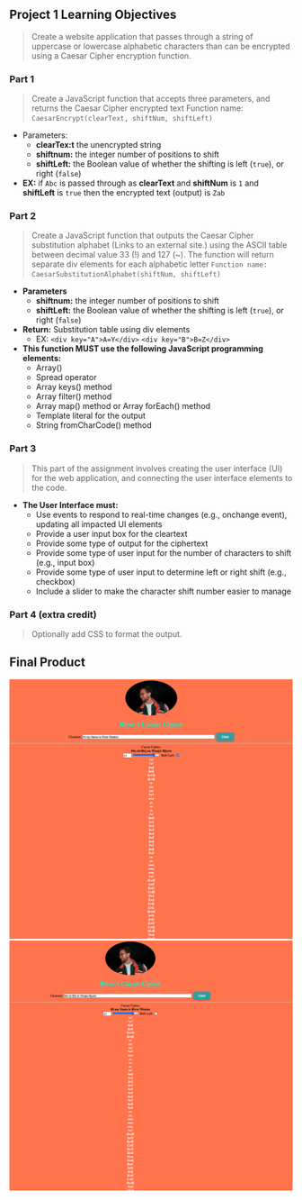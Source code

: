 ## Project 1 Learning Objectives
>Create a website application that passes through a string of uppercase or lowercase alphabetic characters than can be encrypted using a Caesar Cipher encryption function. 

### Part 1
>  Create a JavaScript function that accepts three parameters, and returns the Caesar Cipher encrypted text
Function name: `CaesarEncrypt(clearText, shiftNum, shiftLeft)`
- Parameters:
    - **clearTex:t** the unencrypted string
    - **shiftnum:**  the integer number of positions to shift
    - **shiftLeft:**  the Boolean value of whether the shifting is left (`true`), or right (`false`)
- **EX:** if `Abc` is passed through as **clearText** and **shiftNum** is `1` and **shiftLeft** is `true` then the encrypted text (output) is `Zab`

### Part 2 
>Create a JavaScript function that outputs the Caesar Cipher substitution alphabet (Links to an external site.) using the ASCII table between decimal value 33 (!) and 127 (~). The function will return separate div elements for each alphabetic letter
`Function name: CaesarSubstitutionAlphabet(shiftNum, shiftLeft)`
- **Parameters**
    - **shiftnum:**  the integer number of positions to shift
    - **shiftLeft:**  the Boolean value of whether the shifting is left (`true`), or right (`false`)
- **Return:** Substitution table using div elements
    - EX:   `<div key="A">A=Y</div>`
            `<div key="B">B=Z</div>`
- **This function MUST use the following JavaScript programming elements:**
    - Array()
    - Spread operator
    - Array keys() method
    - Array filter() method
    - Array map() method or Array forEach() method 
    - Template literal for the output
    -  String fromCharCode() method
### Part 3
> This part of the assignment involves creating the user interface (UI) for the web application, and connecting the user interface elements to the code.
- **The User Interface must:**
    - Use events to respond to real-time changes (e.g., onchange event), updating all impacted UI elements
    - Provide a user input box for the cleartext
    - Provide some type of output for the ciphertext
    - Provide some type of user input for the number of characters to shift (e.g., input box)
    - Provide some type of user input to determine left or right shift (e.g., checkbox)
    - Include a slider to make the character shift number easier to manage
### Part 4 (extra credit)
> Optionally add CSS to format the output. 

## Final Product
![Image of encoding Message](images/encode.png)
![Image of decoding Message](images/decode.png)